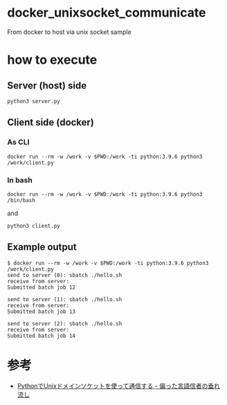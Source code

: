 # docker_unixsocket_communicate

From docker to host via unix socket sample

# how to execute

## Server (host) side

```
python3 server.py
```

## Client side (docker)

### As CLI


```
docker run --rm -w /work -v $PWD:/work -ti python:3.9.6 python3 /work/client.py
```

### In bash

```
docker run --rm -w /work -v $PWD:/work -ti python:3.9.6 python3 /bin/bash
```

and

```
python3 client.py
```


## Example output

```console
$ docker run --rm -w /work -v $PWD:/work -ti python:3.9.6 python3 /work/client.py
send to server (0): sbatch ./hello.sh
receive from server:
Submitted batch job 12

send to server (1): sbatch ./hello.sh
receive from server:
Submitted batch job 13

send to server (2): sbatch ./hello.sh
receive from server:
Submitted batch job 14
```

# 参考

- [PythonでUnixドメインソケットを使って通信する \- 偏った言語信者の垂れ流し](https://tokibito.hatenablog.com/entry/20150927/1443286053)
